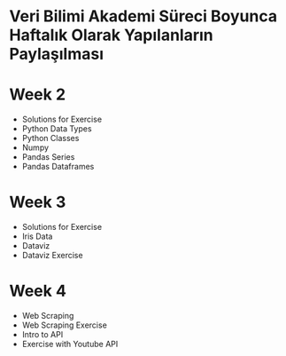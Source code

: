 # Veri Bilimi Akademi Süreci Boyunca Haftalık Olarak Yapılanların Paylaşılması 

# Week 2
- Solutions for Exercise
- Python Data Types
- Python Classes
- Numpy
- Pandas Series
- Pandas Dataframes

# Week 3
- Solutions for Exercise
- Iris Data
- Dataviz
- Dataviz Exercise

# Week 4
- Web Scraping
- Web Scraping Exercise
- Intro to API
- Exercise with Youtube API
